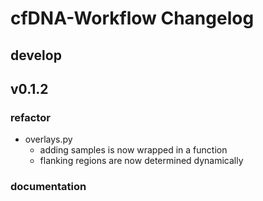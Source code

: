 # cfDNA-Workflow Changelog

## develop

## v0.1.2

### refactor

- overlays.py
    - adding samples is now wrapped in a function
    - flanking regions are now determined dynamically

### documentation

